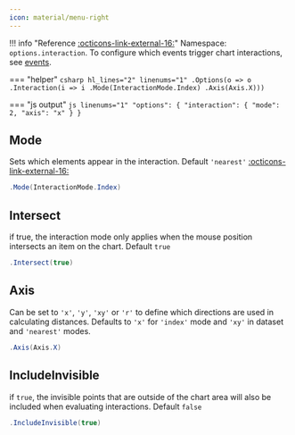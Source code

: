 ```yaml
---
icon: material/menu-right
---
```


!!! info "Reference [:octicons-link-external-16:](https://www.chartjs.org/docs/latest/configuration/interactions.html)"
	Namespace: ```options.interaction```. To configure which events trigger chart interactions, see [events](configuration.md#events).
	
=== "helper"
	```csharp hl_lines="2" linenums="1"
	.Options(o => o
		.Interaction(i => i
			.Mode(InteractionMode.Index)
			.Axis(Axis.X)))
	```

=== "js output"
	```js linenums="1"
	"options": {
		"interaction": {
		  "mode": 2,
		  "axis": "x"
		}
	  }
	```

## Mode
Sets which elements appear in the interaction. Default ```'nearest'```
[:octicons-link-external-16:](https://www.chartjs.org/docs/latest/configuration/interactions.html#modes)
```csharp
.Mode(InteractionMode.Index)
```

## Intersect
if true, the interaction mode only applies when the mouse position intersects an item on the chart.
Default ```true```
```csharp
.Intersect(true)
```

## Axis
Can be set to ```'x'```, ```'y'```, ```'xy'``` or ```'r'``` to define which directions are used in calculating distances.
Defaults to ```'x'``` for ```'index'``` mode and ```'xy'``` in dataset and ```'nearest'``` modes.
```csharp
.Axis(Axis.X)
```

## IncludeInvisible
if ```true```, the invisible points that are outside of the chart area will also be included when evaluating interactions.
 Default ```false```
```csharp
.IncludeInvisible(true)
```

